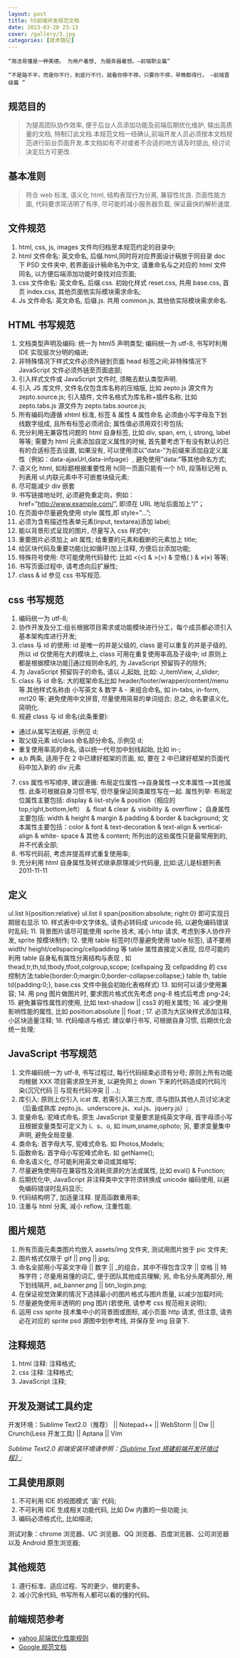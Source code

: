 ```yaml
---
layout: post
title: h5前端开发规范文档
date: 2013-03-20 23:13
cover: /gallery/3.jpg
categories: [技术随记]
---
```


>

    “简洁易懂是一种美德。 为用户着想, 为服务器着想。—前端职业篇”

    “不是路不平，而是你不行，到底行不行，就看你停不停，只要你不停，早晚都得行。 —前端晋级篇 ”

## 规范目的

> 为提高团队协作效率, 便于后台人员添加功能及前端后期优化维护, 输出高质量的文档, 特制订此文档.本规范文档一经确认,前端开发人员必须按本文档规范进行前台页面开发.本文档如有不对或者不合适的地方请及时提出, 经讨论决定后方可更改.

<!--more-->

## 基本准则

> 符合 web 标准, 语义化 html, 结构表现行为分离, 兼容性优良. 页面性能方面, 代码要求简洁明了有序, 尽可能的减小服务器负载, 保证最快的解析速度.

## 文件规范

1. html, css, js, images 文件均归档至本规范约定的目录中;
2. html 文件命名: 英文命名, 后缀.html,同时将对应界面设计稿放于同目录 doc 下 PSD 文件夹中, 若界面设计稿命名为中文, 请重命名与之对应的 html 文件同名, 以方便后端添加功能时查找对应页面;
3. css 文件命名: 英文命名, 后缀.css. 初始化样式 reset.css, 共用 base.css, 首页 index.css, 其他页面依实际模块需求命名;
4. Js 文件命名: 英文命名, 后缀.js. 共用 common.js, 其他依实际模块需求命名.

## HTML 书写规范

1. 文档类型声明及编码: 统一为 html5 声明类型; 编码统一为 utf-8, 书写时利用 IDE 实现层次分明的缩进;
2. 非特殊情况下样式文件必须外链到页面 head 标签之间;非特殊情况下 JavaScript 文件必须外链至页面底部;
3. 引入样式文件或 JavaScript 文件时, 须略去默认类型声明.
4. 引入 JS 库文件, 文件名仅包含库名称的压缩版, 比如 zepto.js 源文件为 zepto.source.js; 引入插件, 文件名格式为库名称+插件名称, 比如 zepto.tabs.js 源文件为 zepto.tabs.source.js;
5. 所有编码均遵循 xhtml 标准, 标签 & 属性 & 属性命名 必须由小写字母及下划线数字组成, 且所有标签必须闭合; 属性值必须用双引号包括;
6. 充分利用无兼容性问题的 html 自身标签, 比如 div, span, em, i, strong, label 等等; 需要为 html 元素添加自定义属性的时候, 首先要考虑下有没有默认的已有的合适标签去设置, 如果没有, 可以使用须以”data-”为前缀来添加自定义属性（例如：data-ajaxUrl,data-infpage）, 避免使用”data:”等其他命名方式;
7. 语义化 html, 如标题根据重要性用 h(同一页面只能有一个 h1), 段落标记用 p, 列表用 ul,内联元素中不可嵌套块级元素;
8. 尽可能减少 div 嵌套
9. 书写链接地址时, 必须避免重定向，例如：href=”<http://www.example.com/>”, 即须在 URL 地址后面加上“/”；
10. 在页面中尽量避免使用 style 属性,即 style=”…”;
11. 必须为含有描述性表单元素(input, textarea)添加 label;
12. 能以背景形式呈现的图片, 尽量写入 css 样式中;
13. 重要图片必须加上 alt 属性; 给重要的元素和截断的元素加上 title;
14. 给区块代码及重要功能(比如循环)加上注释, 方便后台添加功能;
15. 特殊符号使用: 尽可能使用代码替代: 比如 <(<) & >(>) & 空格( ) & »(») 等等;
16. 书写页面过程中, 请考虑向后扩展性;
17. class & id 参见 css 书写规范.

## css 书写规范

1. 编码统一为 utf-8;
2. 协作开发及分工:组长根据项目需求或功能模块进行分工，每个成员都必须引入基本架构库进行开发;
3. class 与 id 的使用: id 是唯一的并是父级的, class 是可以重复的并是子级的, 所以 id 仅使用在大的模块上, class 可用在重复使用率高及子级中; id 原则上都是根据模块功能||通过规则命名的, 为 JavaScript 预留钩子的除外;
4. 为 JavaScript 预留钩子的命名, 请以 J\_起始, 比如: J_itemView, J_slider;
5. class 与 id 命名: 大的框架命名比如 header/footer/wrapper/content/menu 等.其他样式名称由 小写英文 & 数字 & - 来组合命名, 如 in-tabs, in-form, mrt20 等; 避免使用中文拼音, 尽量使用简易的单词组合; 总之, 命名要语义化, 简明化.
6. 规避 class 与 id 命名(此条重要):

- 通过从属写法规避, 示例见 d;
- 取父级元素 id/class 命名部分命名, 示例见 d;
- 重复使用率高的命名, 请以统一代号加中划线起始, 比如 in-;
- a,b 两条, 适用于在 2 中已建好框架的页面, 如, 要在 2 中已建好框架的页面代码中加入新的 div 元素

7. css 属性书写顺序, 建议遵循: 布局定位属性–>自身属性–>文本属性–>其他属性. 此条可根据自身习惯书写, 但尽量保证同类属性写在一起. 属性列举: 布局定位属性主要包括: display & list-style & position（相应的 top,right,bottom,left） ＆ float & clear ＆ visibility ＆ overflow； 自身属性主要包括: width & height & margin & padding & border & background; 文本属性主要包括：color & font & text-decoration & text-align & vertical-align & white- space & 其他 & content; 所列出的这些属性只是最常用到的, 并不代表全部;
1. 书写代码前, 考虑并提高样式重复使用率;
1. 充分利用 html 自身属性及样式继承原理减少代码量, 比如:这儿是标题列表 2011-11-11

## 定义

ul.list li{position:relative} ul.list li span{position:absolute; right:0}
即可实现日期居右显示 10. 样式表中中文字体名, 请务必转码成 unicode 码, 以避免编码错误时乱码; 11. 背景图片请尽可能使用 sprite 技术, 减小 http 请求, 考虑到多人协作开发, sprite 按模块制作; 12. 使用 table 标签时(尽量避免使用 table 标签), 请不要用 width/ height/cellspacing/cellpadding 等 table 属性直接定义表现, 应尽可能的利用 table 自身私有属性分离结构与表现 , 如 thead,tr,th,td,tbody,tfoot,colgroup,scope; (cellspaing 及 cellpadding 的 css 控制方法:table{border:0;margin:0;border-collapse:collapse;} table th, table td{padding:0;}, base.css 文件中我会初始化表格样式) 13. 如何可以请少使用兼容; 14. 用 png 图片做图片时, 要求图片格式优先考虑 png-8 格式后考虑 png-24; 15. 避免兼容性属性的使用, 比如 text-shadow || css3 的相关属性; 16. 减少使用影响性能的属性, 比如 position:absolute || float ; 17. 必须为大区块样式添加注释, 小区块适量注释; 18. 代码缩进与格式: 建议单行书写, 可根据自身习惯, 后期优化会统一处理;

## JavaScript 书写规范

1. 文件编码统一为 utf-8, 书写过程过, 每行代码结束必须有分号; 原则上所有功能均根据 XXX 项目需求原生开发, 以避免网上 down 下来的代码造成的代码污染(沉冗代码 || 与现有代码冲突 || …);
2. 库引入: 原则上仅引入 icat 库, 若需引入第三方库, 须与团队其他人员讨论决定（后备成熟库 zepto.js、underscore.js、xui.js、jquery.js）;
3. 变量命名: 驼峰式命名. 原生 JavaScript 变量要求是纯英文字母, 首字母须小写且根据变量类型可定义为 i、s、o, 如 inum,sname,ophoto;
   另, 要求变量集中声明, 避免全局变量.
4. 类命名: 首字母大写, 驼峰式命名. 如 Photos,Models;
5. 函数命名: 首字母小写驼峰式命名. 如 getName();
6. 命名语义化, 尽可能利用英文单词或其缩写;
7. 尽量避免使用存在兼容性及消耗资源的方法或属性, 比如 eval() & Function;
8. 后期优化中, JavaScript 非注释类中文字符须转换成 unicode 编码使用, 以避免编码错误时乱码显示;
9. 代码结构明了, 加适量注释. 提高函数重用率;
10. 注重与 html 分离, 减小 reflow, 注重性能.

## 图片规范

1. 所有页面元素类图片均放入 assets/img 文件夹, 测试用图片放于 pic 文件夹;
2. 图片格式仅限于 gif || png || jpg;
3. 命名全部用小写英文字母 || 数字 || \_的组合，其中不得包含汉字 || 空格 || 特殊字符；尽量用易懂的词汇, 便于团队其他成员理解; 另, 命名分头尾两部分, 用下划线隔开, ad_banner.png || btn_login.png;
4. 在保证视觉效果的情况下选择最小的图片格式与图片质量, 以减少加载时间;
5. 尽量避免使用半透明的 png 图片(若使用, 请参考 css 规范相关说明);
6. 运用 css sprite 技术集中小的背景图或图标, 减小页面 http 请求, 但注意, 请务必在对应的 sprite psd 源图中划参考线, 并保存至 img 目录下.

## 注释规范

1. html 注释: 注释格式;
2. css 注释: 注释格式;
3. JavaScript 注释;

## 开发及测试工具约定

开发环境：Sublime Text2.0（推荐） || Notepad++ || WebStorm || Dw || Crunch(Less 开发工具) || Aptana || Vim

_Sublime Text2.0 前端安装环境请参照：[《Sublime Text 搭建前端开发环境过程》](/install-sublime-text-environment);_

## 工具使用原则

1. 不可利用 IDE 的视图模式 '画' 代码;
2. 不可利用 IDE 生成相关功能代码, 比如 Dw 内置的一些功能 js;
3. 编码必须格式化, 比如缩进;

测试对象：chrome 浏览器、UC 浏览器、QQ 浏览器、百度浏览器、公司浏览器以及 Android 原生浏览器;

## 其他规范

1. 遵行标准、适应过程、写的更少、做的更多。
2. 减小冗余代码, 书写所有人都可以看的懂的代码。

## 前端规范参考

- [yahoo 前端优化性能规则](http://developer.yahoo.com/performance/rules.html)
- [Google 规范文档](https://code.google.com/p/google-styleguide/)
